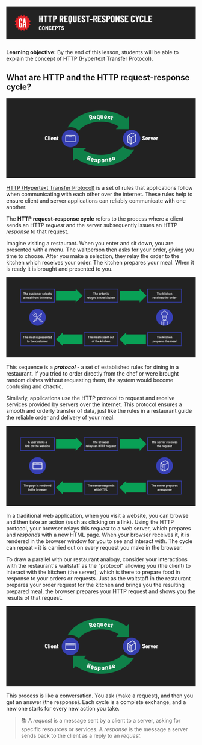 # ![HTTP Request-Response Cycle - Concepts](./assets/hero.png)

**Learning objective:** By the end of this lesson, students will be able to explain the concept of HTTP (Hypertext Transfer Protocol).

## What are HTTP and the HTTP request-response cycle?

![HTTP Request-Response Cycle](./assets/req-res-cycle.png)

[HTTP (Hypertext Transfer Protocol)](https://developer.mozilla.org/en-US/docs/Web/HTTP) is a set of rules that applications follow when communicating with each other over the internet. These rules help to ensure client and server applications can reliably communicate with one another.

The **HTTP request-response cycle** refers to the process where a client sends an HTTP *request* and the server subsequently issues an HTTP *response* to that request.

Imagine visiting a restaurant. When you enter and sit down, you are presented with a menu. The waitperson then asks for your order, giving you time to choose. After you make a selection, they relay the order to the kitchen which receives your order. The kitchen prepares your meal. When it is ready it is brought and presented to you.

![Steps in the restaurant protocol](./assets/restaurant-protocol.png)

This sequence is a ***protocol*** - a set of established rules for dining in a restaurant. If you tried to order directly from the chef or were brought random dishes without requesting them, the system would become confusing and chaotic.

Similarly, applications use the HTTP protocol to request and receive services provided by servers over the internet. This protocol ensures a smooth and orderly transfer of data, just like the rules in a restaurant guide the reliable order and delivery of your meal.

![Steps in the hypertext-transfer-protocol](./assets/hypertext-transfer-protocol.png)

In a traditional web application, when you visit a website, you can browse and then take an action (such as clicking on a link). Using the HTTP protocol, your browser relays this *request* to a web server, which prepares and *responds* with a new HTML page. When your browser receives it, it is rendered in the browser window for you to see and interact with. The cycle can repeat - it is carried out on every request you make in the browser.

To draw a parallel with our restaurant analogy, consider your interactions with the restaurant's waitstaff as the "protocol" allowing you (the client) to interact with the kitchen (the server), which is there to prepare food in response to your orders or requests. Just as the waitstaff in the restaurant prepares your order request for the kitchen and brings you the resulting prepared meal, the browser prepares your HTTP request and shows you the results of that request.

![HTTP Request-Response Cycle](./assets/req-res-cycle.png)

This process is like a conversation. You ask (make a request), and then you get an answer (the response). Each cycle is a complete exchange, and a new one starts for every new action you take.

> 📚 A *request* is a message sent by a client to a server, asking for specific resources or services. A *response* is the message a server sends back to the client as a reply to an *request*.
